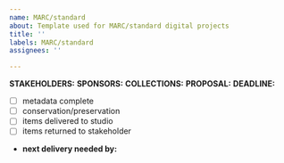 ```yaml
---
name: MARC/standard
about: Template used for MARC/standard digital projects
title: ''
labels: MARC/standard
assignees: ''

---
```


**STAKEHOLDERS:**
**SPONSORS:**
**COLLECTIONS:**
**PROPOSAL:**
**DEADLINE:**

- [ ] metadata complete
- [ ] conservation/preservation
- [ ] items delivered to studio
- [ ] items returned to stakeholder
* **next delivery needed by:**
